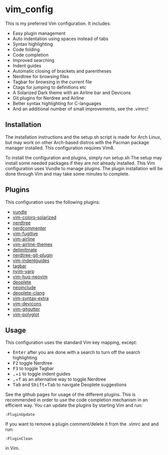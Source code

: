 # vim_config
This is my preferred Vim configuration. It includes:
* Easy plugin management
* Auto indentation using spaces instead of tabs
* Syntax highlighting
* Code folding
* Code completion
* Improved searching
* Indent guides
* Automatic closing of brackets and parentheses
* Nerdtree for browsing files
* Tagbar for browsing in the current file
* Ctags for jumping to definitions etc
* A Solarized Dark theme with an Airline bar and Devicons
* Git plugins for Nerdree and Airline
* Better syntax highlighting for C-languages
* And an additional number of small improvements, see the .vimrc!

## Installation
The installation instructions and the setup.sh script is made for Arch Linux, but may work on other Arch-based distros with the Pacman package manager installed. This configuration requires Vim8.

To install the configuration and plugins, simply run setup.sh
The setup may install some needed packages if they are not already installed.
This Vim configuration uses Vundle to manage plugins. The plugin installation will be done through Vim and may take some minutes to complete.

## Plugins
This configuration uses the following plugins:

* [vundle](https://github.com/VundleVim/Vundle.vim)
* [vim-colors-solarized](https://github.com/altercation/vim-colors-solarized)
* [nerdtree](https://github.com/scrooloose/nerdtree)
* [nerdcommenter](https://github.com/scrooloose/nerdcommenter)
* [vim-fugitive](https://github.com/tpope/vim-fugitive)
* [vim-airline](https://github.com/vim-airline/vim-airline)
* [vim-airline-themes](https://github.com/vim-airline/vim-airline-themes)
* [delimitmate](https://github.com/Raimondi/delimitMate)
* [nerdtree-git-plugin](https://github.com/Xuyuanp/nerdtree-git-plugin)
* [vim-indentguides](https://github.com/thaerkh/vim-indentguides)
* [tagbar](https://github.com/majutsushi/tagbar)
* [nvim-yarp](https://github.com/roxma/nvim-yarp)
* [vim-hug-neovim](https://github.com/roxma/vim-hug-neovim-rpc)
* [deoplete](https://github.com/Shougo/deoplete.nvim)
* [neoinclude](https://github.com/Shougo/neoinclude.vim)
* [deoplete-clang](https://github.com/zchee/deoplete-clang)
* [vim-syntax-extra](https://github.com/justinmk/vim-syntax-extra)
* [vim-devicons](https://github.com/ryanoasis/vim-devicons)
* [vim-gitgutter](https://github.com/airblade/vim-gitgutter)
* [vim-polyglot](https://github.com/sheerun/vim-polyglot)

## Usage
This configuration uses the standard Vim key mapping, except:

* <kbd>Enter</kbd> after you are done with a search to turn off the search highlighting
* <kbd>F2</kbd> toggle Nerdtree
* <kbd>F3</kbd> to toggle Tagbar
* <kbd>,</kbd>+<kbd>i</kbd> to toggle indent guides
* <kbd>,</kbd>+<kbd>f</kbd> as an alternative way to toggle Nerdtree
* <kbd>Tab</kbd> and <kbd>Shift</kbd>+<kbd>Tab</kbd> to navigate Deoplete suggestions

See the github pages for usage of the different plugins. This is recommended in order to use the code completion mechanism in an efficient way.
You can update the plugins by starting Vim and run:
```
:PluginUpdate
```

If you want to remove a plugin comment/delete it from the .vimrc and and run:
```
:PluginClean
```
in Vim.


